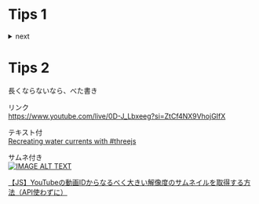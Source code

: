 # Tips 1
<details>
<summary>next</summary>

長くなるなら折りたたみ

## Code
  
```glsl
float move = 12.5;
float line = smoothstep(0.995, 1.0, sin(vUv.x * 50.0 * aspect + 1.0 + normal.x * move * aspect));
line += smoothstep(0.995, 1.0, sin(vUv.y * 50.0 + 1.0 + normal.y * move));
line = clamp(line, 0.0, 1.0);
color = mix(color * 0.92, color, 1.0 - line);
```
<img src='https://github.com/nemutas/readme-test/assets/46724121/f4303e75-5380-4523-9e17-f30d274d818c' width='700' />

</details>

# Tips 2
長くならないなら、べた書き<br />

リンク<br />
https://www.youtube.com/live/0D-J_Lbxeeg?si=ZtCf4NX9VhojGIfX

テキスト付<br />
[Recreating water currents with #threejs](https://www.youtube.com/live/0D-J_Lbxeeg?si=ZtCf4NX9VhojGIfX)

サムネ付き<br />
[![IMAGE ALT TEXT](http://img.youtube.com/vi/0D-J_Lbxeeg/mqdefault.jpg)](https://www.youtube.com/live/0D-J_Lbxeeg?si=ZtCf4NX9VhojGIfX)

[【JS】YouTubeの動画IDからなるべく大きい解像度のサムネイルを取得する方法（API使わずに）](https://zenn.dev/attt/articles/get-yt-thumbnail)
